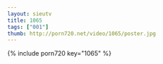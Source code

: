 ```yaml
--- 
layout: sieutv
title: 1065
tags: ["001"]
thumb: http://porn720.net/video/1065/poster.jpg
---
```

{% include porn720 key="1065" %} 
